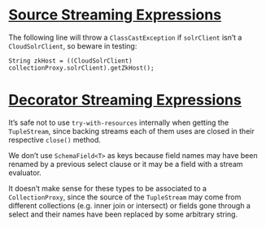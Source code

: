 # [Source Streaming Expressions](https://lucene.apache.org/solr/guide/7_1/stream-source-reference.html)
The following line will throw a `ClassCastException` if `solrClient` isn’t a `CloudSolrClient`, so beware in 
testing:

    String zkHost = ((CloudSolrClient) collectionProxy.solrClient).getZkHost();

# [Decorator Streaming Expressions](https://lucene.apache.org/solr/guide/7_1/stream-decorator-reference.html)
It’s safe not to use `try-with-resources` internally when getting the `TupleStream`, since backing streams each 
of them uses are closed in their respective `close()` method.

We don’t use `SchemaField<T>` as keys because field names may have been renamed by a previous select clause or 
it may be a field with a stream evaluator.

It doesn’t make sense for these types to be associated to a `CollectionProxy`, since the source of the 
`TupleStream` may come from different collections (e.g. inner join or intersect) or fields gone through a 
select and their names have been replaced by some arbitrary string.